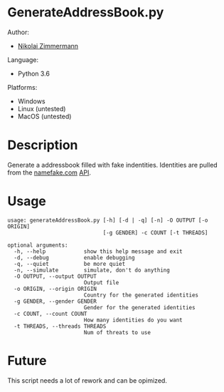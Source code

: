 # GenerateAddressBook.py

Author:
* [Nikolai Zimmermann](https://github.com/Chronophylos)

Language:
* Python 3.6

Platforms:
* Windows
* Linux (untested)
* MacOS (untested)


# Description
Generate a addressbook filled with fake indentities. Identities are pulled from the [namefake.com](http://namefake.com) [API](http://namefake.com/api).

# Usage
```Shell
usage: generateAddressBook.py [-h] [-d | -q] [-n] -O OUTPUT [-o ORIGIN]
                              [-g GENDER] -c COUNT [-t THREADS]

optional arguments:
  -h, --help            show this help message and exit
  -d, --debug           enable debugging
  -q, --quiet           be more quiet
  -n, --simulate        simulate, don't do anything
  -O OUTPUT, --output OUTPUT
                        Output file
  -o ORIGIN, --origin ORIGIN
                        Country for the generated identities
  -g GENDER, --gender GENDER
                        Gender for the generated identities
  -c COUNT, --count COUNT
                        How many identities do you want
  -t THREADS, --threads THREADS
                        Num of threats to use
```

# Future
This script needs a lot of rework and can be opimized.
